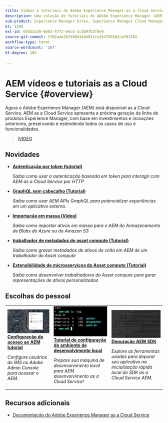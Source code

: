 ```yaml
---
title: Vídeos e tutoriais do Adobe Experience Manager as a Cloud Service
description: Uma coleção de tutoriais do Adobe Experience Manager (AEM) as a Cloud Service
sub-product: Experience Manager Sites, Experience Manager Cloud Manager, Experience Manager, Experience Manager Assets
kt: 3289
exl-id: 650ba2d9-6083-4772-84c5-1cdb97b5f0e9
source-git-commit: 2f02a4e202390434de831ce1547001b2cef01562
workflow-type: tm+mt
source-wordcount: '267'
ht-degree: 10%

---
```


# AEM vídeos e tutoriais as a Cloud Service {#overview}

Agora o Adobe Experience Manager (AEM) está disponível as a Cloud Service. AEM as a Cloud Service apresenta a próxima geração da linha de produtos Experience Manager, com base em investimentos e inovações anteriores, preservando e estendendo todos os casos de uso e funcionalidades.

>[!VIDEO](https://video.tv.adobe.com/v/31085/?quality=12&learn=on)

<div id="whats-new-section">

## Novidades

* **[Autenticação por token (tutorial)](https://experienceleague.adobe.com/docs/experience-manager-learn/getting-started-with-aem-headless/authentication/overview.html)**

   *Saiba como usar a autenticação baseada em token para interagir com AEM as a Cloud Service por HTTP*

* **[GraphQL sem cabeçalho (Tutorial)](https://experienceleague.adobe.com/docs/experience-manager-learn/getting-started-with-aem-headless/graphql/overview.html)**

   *Saiba como usar AEM APIs GraphQL para potencializar experiências em um aplicativo externo.*

* **[Importação em massa (Vídeo)](./migration/bulk-import.md)**

   *Saiba como importar ativos em massa para o AEM do Armazenamento de Blobs do Azure ou do Amazon S3*

* **[trabalhador de metadados de asset compute (Tutorial)](./asset-compute/advanced/metadata.md)**

   *Saiba como gravar metadados de ativos de volta em AEM de um trabalhador do Asset compute*

* **[Extensibilidade de microsserviços do Asset compute (Tutorial)](./asset-compute/overview.md)**

   *Saiba como desenvolver trabalhadores do Asset compute para gerar representações de ativos personalizados*

</div>

<div id="recs-overview-body-1"></div>
<div id="recs-overview-body-2"></div>
<div id="recs-overview-body-3"></div>
<div id="recs-overview-body-4"></div>
<div id="recs-overview-body-5"></div>
<div id="recs-overview-body-6"></div>

<div id="staff-picks-section">

## Escolhas do pessoal

<table>
   <td>
      <a href="./accessing/overview.md">
      <img alt="Configuração do acesso a AEM as a Cloud Service" src="./assets/overview/staff-pick__accessing.png"/>
      </a>
      <div>
         <a href="./accessing/overview.md">
         <strong>Configuração do acesso ao AEM tutorial</strong>
         </a>
      </div>
      <p>
         <em>Configure usuários do IMS no Adobe Admin Console para acessar o AEM.</em>
      <p>
   </td>   
   <td>
      <a href="./local-development-environment/overview.md">
      <img alt="Tutorial de configuração do ambiente de desenvolvimento local" src="./assets/overview/staff-pick__local-development-environment-set-up.png"/>
      </a>
      <div>
         <a href="./local-development-environment/overview.md">
         <strong>Tutorial de configuração do ambiente de desenvolvimento local</strong>
         </a>
      </div>
      <p>
         <em>Prepare sua máquina de desenvolvimento local para AEM desenvolvimento as a Cloud Service!</em>
      <p>
   </td>   
   <td>
      <a href="./debugging/aem-sdk-local-quickstart/overview.md">
      <img alt="Depuração AEM inicialização rápida local do SDK" src="./assets/overview/staff-pick__debugging.png"/>
      </a>
      <div>
         <a href="./debugging/aem-sdk-local-quickstart/overview.md">
         <strong>Depuração AEM SDK</strong>
         </a>
      </div>
      <p>
         <em>Explore as ferramentas usadas para depurar seu aplicativo na inicialização rápida local do SDK as a Cloud Service AEM.</em>
      <p>
   </td>
</table>

</div>

## Recursos adicionais

* [Documentação do Adobe Experience Manager as a Cloud Service](https://experienceleague.adobe.com/docs/experience-manager-cloud-service/landing/home.html?lang=pt-BR)
